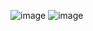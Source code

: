![image](https://github.com/heesoo-park/ForCodeKata/assets/80674868/afe07932-44e5-4fae-83e8-d78285ef97ac)
![image](https://github.com/heesoo-park/ForCodeKata/assets/80674868/efc8a477-b034-4b3a-bc54-897d45296983)
